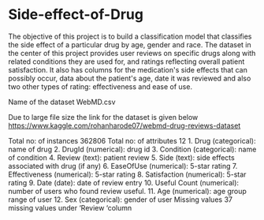 # Side-effect-of-Drug

The objective of this project is to build a classification model that classifies the side effect of a particular drug by age, gender and race.
The dataset in the center of this project provides user reviews on specific drugs along with related conditions they are used for, and ratings reflecting overall patient satisfaction. It also has columns for the medication's side effects that can possibly occur, data about the patient's age, date it was reviewed and also two other types of rating: effectiveness and ease of use.



Name of the dataset	    WebMD.csv


Due to large file size the link for the dataset is given below
https://www.kaggle.com/rohanharode07/webmd-drug-reviews-dataset

Total no: of instances	362806
Total no: of attributes	12
	1.	Drug (categorical): name of drug
2.	DrugId (numerical): drug id
3.	Condition (categorical): name of condition
4.	Review (text): patient review
5.	Side (text): side effects associated with drug (if any)
6.	EaseOfUse (numerical): 5-star rating
7.	Effectiveness (numerical): 5-star rating
8.	Satisfaction (numerical): 5-star rating
9.	Date (date): date of review entry
10.	Useful Count (numerical): number of users who found review useful.
11.	Age (numerical): age group range of user
12.	Sex (categorical): gender of user
Missing values	37 missing values under ‘Review ‘column
